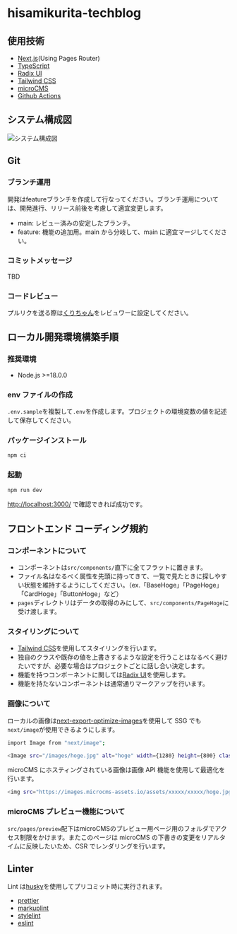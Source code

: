 # hisamikurita-techblog

## 使用技術

- [Next.js](https://nextjs.org/)(Using Pages Router)
- [TypeScript](https://www.typescriptlang.org/)
- [Radix UI](https://www.radix-ui.com/primitives/)
- [Tailwind CSS](https://tailwindcss.com/)
- [microCMS](https://microcms.io/)
- [Github Actions](https://github.co.jp/features/actions/)

## システム構成図

![システム構成図](https://github.com/hisamikurita/hisamikurita-techblog/assets/47776346/8d9e53a2-f36f-4b71-9a0c-8aeab3c1d70c)

## Git

### ブランチ運用

開発はfeatureブランチを作成して行なってください。ブランチ運用については、開発進行、リリース前後を考慮して適宜変更します。

- main: レビュー済みの安定したブランチ。
- feature: 機能の追加用。main から分岐して、main に適宜マージしてください。

### コミットメッセージ

TBD

### コードレビュー

プルリクを送る際は[くりちゃん](https://github.com/hisamikurita)をレビュワーに設定してください。

## ローカル開発環境構築手順

### 推奨環境

- Node.js >=18.0.0

### env ファイルの作成

`.env.sample`を複製して`.env`を作成します。プロジェクトの環境変数の値を記述して保存してください。

### パッケージインストール

```bash
npm ci
```

### 起動

```bash
npm run dev
```

<http://localhost:3000/> で確認できれば成功です。

## フロントエンド コーディング規約

### コンポーネントについて

- コンポーネントは`src/components/`直下に全てフラットに置きます。
- ファイル名はなるべく属性を先頭に持ってきて、一覧で見たときに探しやすい状態を維持するようにしてください。（ex.「BaseHoge」「PageHoge」「CardHoge」「ButtonHoge」など）
- `pages`ディレクトリはデータの取得のみにして、`src/components/PageHoge`に受け渡します。

### スタイリングについて

- [Tailwind CSS](https://tailwindcss.com/)を使用してスタイリングを行います。
- 独自のクラスや既存の値を上書きするような設定を行うことはなるべく避けたいですが、必要な場合はプロジェクトごとに話し合い決定します。
- 機能を持つコンポーネントに関しては[Radix UI](https://www.radix-ui.com/primitives/)を使用します。
- 機能を持たないコンポーネントは通常通りマークアップを行います。

### 画像について

ローカルの画像は[next-export-optimize-images](https://github.com/dc7290/next-export-optimize-images)を使用して SSG でも`next/image`が使用できるようにします。

```bash
import Image from "next/image";

<Image src="/images/hoge.jpg" alt="hoge" width={1280} height={800} className=""/>
```

microCMS にホスティングされている画像は画像 API 機能を使用して最適化を行います。

```bash
<img src="https://images.microcms-assets.io/assets/xxxxx/xxxxx/hoge.jpg?fm=webp&q=80" alt="hoge" width={1280} height={800} decoding="async"/>
```

### microCMS プレビュー機能について

`src/pages/preview`配下はmicroCMSのプレビュー用ページ用のフォルダでアクセス制限をかけます。またこのページは microCMS の下書きの変更をリアルタイムに反映したいため、CSR でレンダリングを行います。

## Linter

Lint は[husky](https://typicode.github.io/husky/)を使用してプリコミット時に実行されます。

- [prettier](https://marketplace.visualstudio.com/items?itemName=esbenp.prettier-vscode)
- [markuplint](https://marketplace.visualstudio.com/items?itemName=yusukehirao.vscode-markuplint)
- [stylelint](https://marketplace.visualstudio.com/items?itemName=stylelint.vscode-stylelint)
- [eslint](https://marketplace.visualstudio.com/items?itemName=dbaeumer.vscode-eslint)
